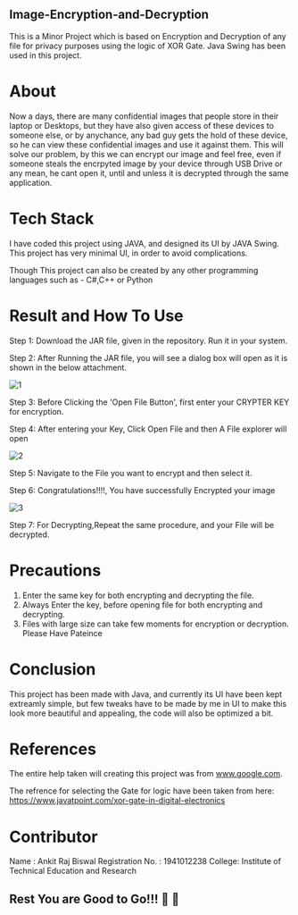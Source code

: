 ## Image-Encryption-and-Decryption
This is a Minor Project which is based on Encryption and Decryption of any file for privacy purposes using the logic of XOR Gate. Java Swing has been used in this project.

# About
Now a days, there are many confidential images that people store in their laptop or Desktops, but they have also given access of these devices to someone else, or by anychance,
any bad guy gets the hold of these device, so he can view these confidential images and use it against them. This will solve our problem, by this we can encrypt our image and feel free, even if someone steals the encrpyted image by your device through USB Drive or any mean, he cant open it, until and unless it is decrypted through the same application.

# Tech Stack
I have coded this project using JAVA, and designed its UI by JAVA Swing. This project has very minimal UI, in order to avoid complications.

Though This project can also be created by any other programming languages such as - C#,C++ or Python


# Result and How To Use
Step 1: Download the JAR file, given in the repository. Run it in your system.


Step 2: After Running the  JAR file, you will see a dialog box will open as it is shown in the below attachment.


![1](https://user-images.githubusercontent.com/53295960/123515663-eab3ab00-d6b5-11eb-8bd8-b74479b6d27c.png)


Step 3: Before Clicking the 'Open File Button', first enter your CRYPTER KEY for encryption.

Step 4: After entering your Key, Click Open File and then A File explorer will open


![2](https://user-images.githubusercontent.com/53295960/123515898-04092700-d6b7-11eb-94ea-3b25ea3f0ad6.png)


Step 5: Navigate to the File you want to encrypt and then select it.

Step 6: Congratulations!!!!, You have successfully Encrypted your image

![3](https://user-images.githubusercontent.com/53295960/123516041-bf31c000-d6b7-11eb-82b6-06baa7a5eacc.png)


Step 7: For Decrypting,Repeat the same procedure, and your File will be decrypted.


# Precautions
1. Enter the same key for both encrypting and decrypting the file.
2. Always Enter the key, before opening file for both encrypting and decrypting.
3. Files with large size can take few moments for encryption or decryption. Please Have Pateince

# Conclusion
This project has been made with Java, and currently its UI have been kept extreamly simple, but few tweaks have to be made by me in UI to make this look more beautiful and appealing, the code will also be optimized a bit.

# References
The entire help taken will creating this project was from www.google.com.

The refrence for selecting the Gate for logic have been taken from here: https://www.javatpoint.com/xor-gate-in-digital-electronics

# Contributor
Name : Ankit Raj Biswal
Registration No. : 1941012238
College: Institute of Technical Education and Research 

## Rest You are Good to Go!!!  :metal:  :beers:

